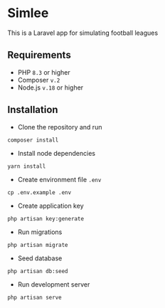 # Simlee

This is a Laravel app for simulating football leagues


## Requirements

- PHP `8.3` or higher
- Composer `v.2`
- Node.js `v.18` or higher

## Installation

- Clone the repository and run
```shell
composer install
```
- Install node dependencies
```shell
yarn install
```

- Create environment file `.env`
```shell
cp .env.example .env
```

- Create application key
```shell
php artisan key:generate
```

- Run migrations
```shell
php artisan migrate
```

- Seed database
```shell
php artisan db:seed
```

- Run development server
```shell
php artisan serve
```
